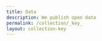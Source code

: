 ```yaml
---
title: Data
description: We publish open data
permalink: /collection/_key_
layout: collection-key
---
```

